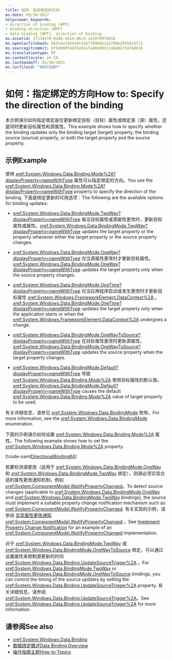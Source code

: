 ```yaml
---
title: 如何：指定绑定的方向
ms.date: 03/30/2017
helpviewer_keywords:
- direction of binding [WPF]
- binding direction [WPF]
- data binding [WPF], direction of binding
ms.assetid: 37334478-028b-4514-86c9-1420709f4818
ms.openlocfilehash: 6b3c6afde5e9fa1b778905b1a278bb295b6cbf11
ms.sourcegitcommit: bf5dd80f4d7b202afa90e90d1148402c5474d826
ms.translationtype: MT
ms.contentlocale: zh-CN
ms.lasthandoff: 03/30/2021
ms.locfileid: "96972087"
---
```

# <a name="how-to-specify-the-direction-of-the-binding"></a><span data-ttu-id="d53d7-102">如何：指定绑定的方向</span><span class="sxs-lookup"><span data-stu-id="d53d7-102">How to: Specify the direction of the binding</span></span>

<span data-ttu-id="d53d7-103">本示例演示如何指定绑定是仅更新绑定目标（目标）属性或绑定源（源）属性，还是同时更新目标属性和源属性。</span><span class="sxs-lookup"><span data-stu-id="d53d7-103">This example shows how to specify whether the binding updates only the binding target (target) property, the binding source (source) property, or both the target property and the source property.</span></span>  
  
## <a name="example"></a><span data-ttu-id="d53d7-104">示例</span><span class="sxs-lookup"><span data-stu-id="d53d7-104">Example</span></span>  
 <span data-ttu-id="d53d7-105">使用 <xref:System.Windows.Data.Binding.Mode%2A?displayProperty=nameWithType> 属性可以指定绑定的方向。</span><span class="sxs-lookup"><span data-stu-id="d53d7-105">You use the <xref:System.Windows.Data.Binding.Mode%2A?displayProperty=nameWithType> property to specify the direction of the binding.</span></span> <span data-ttu-id="d53d7-106">下面是绑定更新的可用选项：</span><span class="sxs-lookup"><span data-stu-id="d53d7-106">The following are the available options for binding updates:</span></span>  
  
- <span data-ttu-id="d53d7-107"><xref:System.Windows.Data.BindingMode.TwoWay?displayProperty=nameWithType> 每当目标属性或源属性更改时，更新目标属性或属性。</span><span class="sxs-lookup"><span data-stu-id="d53d7-107"><xref:System.Windows.Data.BindingMode.TwoWay?displayProperty=nameWithType> updates the target property or the property whenever either the target property or the source property changes.</span></span>  
  
- <span data-ttu-id="d53d7-108"><xref:System.Windows.Data.BindingMode.OneWay?displayProperty=nameWithType> 仅当源属性更改时才更新目标属性。</span><span class="sxs-lookup"><span data-stu-id="d53d7-108"><xref:System.Windows.Data.BindingMode.OneWay?displayProperty=nameWithType> updates the target property only when the source property changes.</span></span>  
  
- <span data-ttu-id="d53d7-109"><xref:System.Windows.Data.BindingMode.OneTime?displayProperty=nameWithType> 仅当应用程序启动或发生更改时才更新目标属性 <xref:System.Windows.FrameworkElement.DataContext%2A> 。</span><span class="sxs-lookup"><span data-stu-id="d53d7-109"><xref:System.Windows.Data.BindingMode.OneTime?displayProperty=nameWithType> updates the target property only when the application starts or when the <xref:System.Windows.FrameworkElement.DataContext%2A> undergoes a change.</span></span>  
  
- <span data-ttu-id="d53d7-110"><xref:System.Windows.Data.BindingMode.OneWayToSource?displayProperty=nameWithType> 在目标属性更改时更新源属性。</span><span class="sxs-lookup"><span data-stu-id="d53d7-110"><xref:System.Windows.Data.BindingMode.OneWayToSource?displayProperty=nameWithType> updates the source property when the target property changes.</span></span>  
  
- <span data-ttu-id="d53d7-111"><xref:System.Windows.Data.BindingMode.Default?displayProperty=nameWithType> 导致 <xref:System.Windows.Data.Binding.Mode%2A> 使用目标属性的默认值。</span><span class="sxs-lookup"><span data-stu-id="d53d7-111"><xref:System.Windows.Data.BindingMode.Default?displayProperty=nameWithType> causes the default <xref:System.Windows.Data.Binding.Mode%2A> value of target property to be used.</span></span>  
  
 <span data-ttu-id="d53d7-112">有关详细信息，请参见 <xref:System.Windows.Data.BindingMode> 枚举。</span><span class="sxs-lookup"><span data-stu-id="d53d7-112">For more information, see the <xref:System.Windows.Data.BindingMode> enumeration.</span></span>  
  
 <span data-ttu-id="d53d7-113">下面的示例演示如何设置 <xref:System.Windows.Data.Binding.Mode%2A> 属性。</span><span class="sxs-lookup"><span data-stu-id="d53d7-113">The following example shows how to set the <xref:System.Windows.Data.Binding.Mode%2A> property.</span></span>  
  
 [!code-xaml[DirectionalBinding#4](~/samples/snippets/csharp/VS_Snippets_Wpf/DirectionalBinding/CSharp/Page1.xaml#4)]  
  
 <span data-ttu-id="d53d7-114">若要检测源更改（适用于 <xref:System.Windows.Data.BindingMode.OneWay> 和 <xref:System.Windows.Data.BindingMode.TwoWay> 绑定），则源必须实现合适的属性更改通知机制，例如 <xref:System.ComponentModel.INotifyPropertyChanged>。</span><span class="sxs-lookup"><span data-stu-id="d53d7-114">To detect source changes (applicable to <xref:System.Windows.Data.BindingMode.OneWay> and <xref:System.Windows.Data.BindingMode.TwoWay> bindings), the source must implement a suitable property change notification mechanism such as <xref:System.ComponentModel.INotifyPropertyChanged>.</span></span> <span data-ttu-id="d53d7-115">有关实现的示例，请参阅 [实现属性更改通知](how-to-implement-property-change-notification.md) <xref:System.ComponentModel.INotifyPropertyChanged> 。</span><span class="sxs-lookup"><span data-stu-id="d53d7-115">See [Implement Property Change Notification](how-to-implement-property-change-notification.md) for an example of an <xref:System.ComponentModel.INotifyPropertyChanged> implementation.</span></span>  
  
 <span data-ttu-id="d53d7-116">对于 <xref:System.Windows.Data.BindingMode.TwoWay> 或 <xref:System.Windows.Data.BindingMode.OneWayToSource> 绑定，可以通过设置属性来控制源更新的时间 <xref:System.Windows.Data.Binding.UpdateSourceTrigger%2A> 。</span><span class="sxs-lookup"><span data-stu-id="d53d7-116">For <xref:System.Windows.Data.BindingMode.TwoWay> or <xref:System.Windows.Data.BindingMode.OneWayToSource> bindings, you can control the timing of the source updates by setting the <xref:System.Windows.Data.Binding.UpdateSourceTrigger%2A> property.</span></span> <span data-ttu-id="d53d7-117">有关详细信息，请参阅<xref:System.Windows.Data.Binding.UpdateSourceTrigger%2A>。</span><span class="sxs-lookup"><span data-stu-id="d53d7-117">See <xref:System.Windows.Data.Binding.UpdateSourceTrigger%2A> for more information.</span></span>  
  
## <a name="see-also"></a><span data-ttu-id="d53d7-118">请参阅</span><span class="sxs-lookup"><span data-stu-id="d53d7-118">See also</span></span>

- <xref:System.Windows.Data.Binding>
- [<span data-ttu-id="d53d7-119">数据绑定概述</span><span class="sxs-lookup"><span data-stu-id="d53d7-119">Data Binding Overview</span></span>](/dotnet/desktop-wpf/data/data-binding-overview)
- [<span data-ttu-id="d53d7-120">操作指南主题</span><span class="sxs-lookup"><span data-stu-id="d53d7-120">How-to Topics</span></span>](data-binding-how-to-topics.md)
